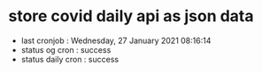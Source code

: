 # store covid daily api as json data

- last cronjob : Wednesday, 27 January 2021 08:16:14
- status og cron : success
- status daily cron : success
      
      